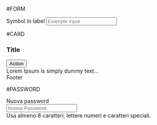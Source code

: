 #FORM
<div class="mb-10">
    <label for="exampleFormControlInput1" class="required form-label">Symbol in label</label>
    <input type="email" class="form-control form-control-solid" placeholder="Example input"/>
</div>

#CARD
<div class="card shadow-sm">
    <div class="card-header">
        <h3 class="card-title">Title</h3>
        <div class="card-toolbar">
            <button type="button" class="btn btn-sm btn-light">
                Action
            </button>
        </div>
    </div>
    <div class="card-body">
        Lorem Ipsum is simply dummy text...
    </div>
    <div class="card-footer">
        Footer
    </div>
</div>

#PASSWORD
<div class="fv-row mb-8" id="password" #data-kt-password-meter="true"> 
    <label for="" class="required form-label">Nuova password</label>
    <div class="mb-1">
        <div class="position-relative mb-3">
            <input class="form-control bg-transparent" type="password" placeholder="Nuova Password" name="password" autocomplete="off" />
            <span class="btn btn-sm btn-icon position-absolute translate-middle top-50 end-0 me-n2" data-kt-password-meter-control="visibility">
                <i class="fa-solid fa-eye-slash"></i>
                <i class="fa-solid fa-eye d-none"></i>
            </span>
        </div>
        <div class="d-flex align-items-center mb-3" data-kt-password-meter-control="highlight">
            <div class="flex-grow-1 bg-secondary bg-active-success rounded h-5px me-2"></div>
            <div class="flex-grow-1 bg-secondary bg-active-success rounded h-5px me-2"></div>
            <div class="flex-grow-1 bg-secondary bg-active-success rounded h-5px me-2"></div>
            <div class="flex-grow-1 bg-secondary bg-active-success rounded h-5px"></div>
        </div>
    </div>
    <div class="text-muted">Usa almeno 8 caratteri, lettere numeri e caratteri speciali.</div>
</div>